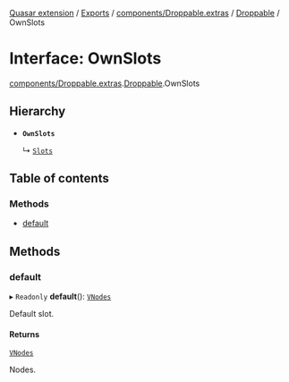 [Quasar extension](../index.md) / [Exports](../modules.md) / [components/Droppable.extras](../modules/components_Droppable_extras.md) / [Droppable](../modules/components_Droppable_extras.Droppable.md) / OwnSlots

# Interface: OwnSlots

[components/Droppable.extras](../modules/components_Droppable_extras.md).[Droppable](../modules/components_Droppable_extras.Droppable.md).OwnSlots

## Hierarchy

- **`OwnSlots`**

  ↳ [`Slots`](components_Droppable_extras.Droppable.Slots.md)

## Table of contents

### Methods

- [default](components_Droppable_extras.Droppable.OwnSlots.md#default)

## Methods

### default

▸ `Readonly` **default**(): [`VNodes`](../modules/components_api_misc.md#vnodes)

Default slot.

#### Returns

[`VNodes`](../modules/components_api_misc.md#vnodes)

Nodes.
